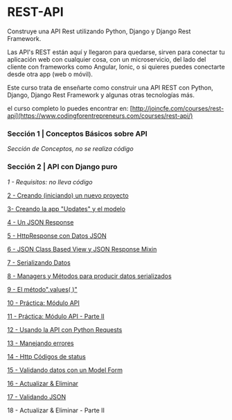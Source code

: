 # REST-API

Construye una API Rest utilizando Python, Django y Django Rest Framework.

Las API's REST están aquí y llegaron para quedarse, sirven para conectar tu aplicación web con cualquier cosa, con un microservicio, del lado del cliente con frameworks como Angular, Ionic, o si quieres puedes conectarte desde otra app (web o móvil).

Este curso trata de enseñarte como construir una API REST con Python, Django, Django Rest Framework y algunas otras tecnologías más.

el curso completo lo puedes encontrar en:  [http://joincfe.com/courses/rest-api](https://www.codingforentrepreneurs.com/courses/rest-api/)

### Sección 1 | Conceptos Básicos sobre API
*Sección de Conceptos, no se realiza código*

### Sección 2 | API con Django puro
*1 - Requisitos: no lleva código*

[2 - Creando (iniciando) un nuevo proyecto](https://github.com/Cuahutli/rest-api/tree/17900fc6d4ae4a022111679700356d5cde5348a7)

[3- Creando la app "Updates" y el modelo](https://github.com/Cuahutli/rest-api/tree/e40b0ff43b36aae4a23545663a2faa695971410d)

[4 - Un JSON Response](https://github.com/Cuahutli/rest-api/tree/0a3ae50ab954246fbd40f464e65617d8802c959f)

[5 - HttpResponse con Datos JSON](https://github.com/Cuahutli/rest-api/tree/ebc4fcc0344484d822298de1eca9dec26707d727)

[6 - JSON Class Based View y JSON  Response Mixin](https://github.com/Cuahutli/rest-api/tree/df96129f6e0ae54fb479662fca61f7ae574f8942)

[7 - Serializando Datos](https://github.com/Cuahutli/rest-api/tree/409f18e05197bc35f6f66f53b0a3b3431afde9c9)

[8 - Managers y Métodos para producir datos serializados](https://github.com/Cuahutli/rest-api/tree/fde897a3407e29441f7aa35b560f31fe26a886db)

[9 - El método".values( )"](https://github.com/Cuahutli/rest-api/tree/f1c4088ec09fceaf4448a5bfc57861e554c748ce)

[10 - Práctica: Módulo API](https://github.com/Cuahutli/rest-api/tree/9059564035f48cbf0c69c0e881c40c58903b07db)

[11 - Práctica: Módulo API - Parte II](https://github.com/Cuahutli/rest-api/tree/e55710704c9b97ad5db1dd55844389d5e9e8f5db)

[12 - Usando la API con Python Requests](https://github.com/Cuahutli/rest-api/tree/aca43f5293bd9979564a941b458e5f92205a117c)

[13 - Manejando errores](https://github.com/Cuahutli/rest-api/tree/d825f9e895ae126a8ec5f4a8262d355d787b8044)

[14 - Http Códigos de status](https://github.com/Cuahutli/rest-api/tree/f788d87dc3704a0e8d1f471db617fed70c29af33)

[15 - Validando datos con un Model Form](https://github.com/Cuahutli/rest-api/tree/791523c858fd8edc6ff87dcc42fec19be95bc333)

[16 - Actualizar & Eliminar](https://github.com/Cuahutli/rest-api/tree/ecf038246e0926fa8224a42b8db6127705de4433) 

[17 - Validando JSON](https://github.com/Cuahutli/rest-api/tree/3f091b6a6ca19d0f810dddb7f7709f7358ebbbd2)

18 - Actualizar & Eliminar - Parte II